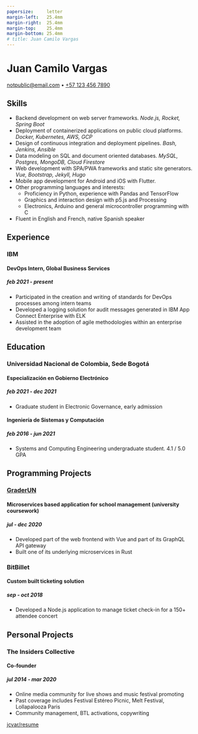 ```yaml
---
papersize:     letter
margin-left:   25.4mm
margin-right:  25.4mm
margin-top:    25.4mm
margin-bottom: 25.4mm
# title: Juan Camilo Vargas
---
```

# Juan Camilo Vargas

[notpublic@email.com][email]
•
[+57 123 456 7890][tel]
<!-- ###### [github.com/jcvar][github] -->

## Skills

- Backend development on web server frameworks.
  _Node.js, Rocket, Spring Boot_
- Deployment of containerized applications on public cloud platforms.
  _Docker, Kubernetes, AWS, GCP_
- Design of continuous integration and deployment pipelines.
  _Bash, Jenkins, Ansible_
- Data modeling on SQL and document oriented databases.
  _MySQL, Postgres, MongoDB, Cloud Firestore_
- Web development with SPA/PWA frameworks and static site generators.
  _Vue, Bootstrap, Jekyll, Hugo_
- Mobile app development for Android and iOS with Flutter.
- Other programming languages and interests:
  - Proficiency in Python, experience with Pandas and TensorFlow
  - Graphics and interaction design with p5.js and Processing
  - Electronics, Arduino and general microcontroller programming with C
- Fluent in English and French, native Spanish speaker

## Experience

### IBM
#### DevOps Intern, Global Business Services
##### feb 2021 - present
- Participated in the creation and writing of standards for DevOps processes among intern teams
- Developed a logging solution for audit messages generated in IBM App Connect Enterprise with ELK
- Assisted in the adoption of agile methodologies within an enterprise development team 

## Education

### Universidad Nacional de Colombia, Sede Bogotá

#### Especialización en Gobierno Electrónico
##### feb 2021 - dec 2021
- Graduate student in Electronic Governance, early admission

#### Ingeniería de Sistemas y Computación
##### feb 2016 - jun 2021
- Systems and Computing Engineering undergraduate student. 4.1 / 5.0 GPA

## Programming Projects

### [GraderUN][graderun]
#### Microservices based application for school management (university coursework)
##### jul - dec 2020
- Developed part of the web frontend with Vue and part of its GraphQL API gateway
- Built one of its underlying microservices in Rust

### BitBillet
#### Custom built ticketing solution
##### sep - oct 2018
- Developed a Node.js application to manage ticket check-in for a 150+ attendee concert

## Personal Projects

### The Insiders Collective
#### Co-founder
##### jul 2014 - mar 2020
- Online media community for live shows and music festival promoting
- Past coverage includes Festival Estéreo Picnic, Melt Festival, Lollapalooza Paris
- Community management, BTL activations, copywriting

<!--
### World Cube Association
#### WCA Delegate, Colombia
##### apr 2015 - apr 2017
- Organize and manage local Speedcubing competitions and oversee their
compliance with WCA regulations
- Remote reporting, event planning, mediation with competitors and general public
-->

[jcvar/resume][resume]

<!--- Links -->
[email]: mailto:notpublic@email.com
[github]: https://github.com/jcvar
[tel]: tel:+571234567890
[graderun]: https://github.com/graderun "GraderUN on GitHub"
[resume]: https://github.com/jcvar/resume "Résumé on GitHub"
